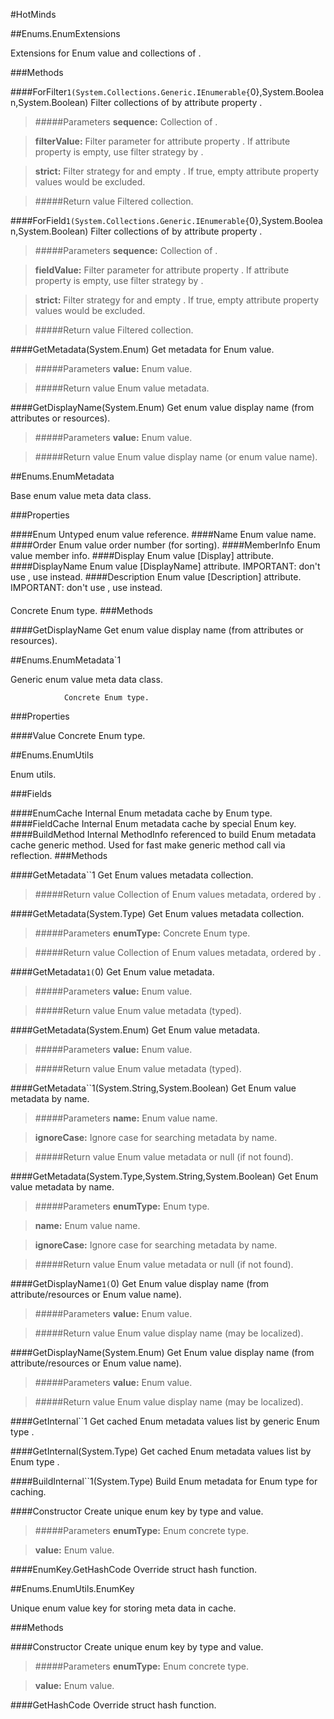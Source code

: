 ﻿#HotMinds


##Enums.EnumExtensions
            
Extensions for Enum value and collections of .
        
###Methods


####ForFilter``1(System.Collections.Generic.IEnumerable{``0},System.Boolean,System.Boolean)
Filter collections of by attribute property .
> #####Parameters
> **sequence:** Collection of .

> **filterValue:** Filter parameter for attribute property . If attribute property is empty, use filter strategy by .

> **strict:** Filter strategy for and empty . If true, empty attribute property values would be excluded.

> #####Return value
> Filtered collection.

####ForField``1(System.Collections.Generic.IEnumerable{``0},System.Boolean,System.Boolean)
Filter collections of by attribute property .
> #####Parameters
> **sequence:** Collection of .

> **fieldValue:** Filter parameter for attribute property . If attribute property is empty, use filter strategy by .

> **strict:** Filter strategy for and empty . If true, empty attribute property values would be excluded.

> #####Return value
> Filtered collection.

####GetMetadata(System.Enum)
Get metadata for Enum value.
> #####Parameters
> **value:** Enum value.

> #####Return value
> Enum value metadata.

####GetDisplayName(System.Enum)
Get enum value display name (from attributes or resources).
> #####Parameters
> **value:** Enum value.

> #####Return value
> Enum value display name (or enum value name).

##Enums.EnumMetadata
            
Base enum value meta data class.
        
###Properties

####Enum
Untyped enum value reference.
####Name
Enum value name.
####Order
Enum value order number (for sorting).
####MemberInfo
Enum value member info.
####Display
Enum value [Display] attribute.
####DisplayName
Enum value [DisplayName] attribute. IMPORTANT: don't use , use instead.
####Description
Enum value [Description] attribute. IMPORTANT: don't use , use instead.
####
Concrete Enum type.
###Methods


####GetDisplayName
Get enum value display name (from attributes or resources).

##Enums.EnumMetadata`1
            
Generic enum value meta data class.
            
                Concrete Enum type.
            
        
###Properties

####Value
Concrete Enum type.

##Enums.EnumUtils
            
Enum utils.
        
###Fields

####EnumCache
Internal Enum metadata cache by Enum type.
####FieldCache
Internal Enum metadata cache by special Enum key.
####BuildMethod
Internal MethodInfo referenced to build Enum metadata cache generic method. Used for fast make generic method call via reflection.
###Methods


####GetMetadata``1
Get Enum values metadata collection.
> #####Return value
> Collection of Enum values metadata, ordered by .

####GetMetadata(System.Type)
Get Enum values metadata collection.
> #####Parameters
> **enumType:** Concrete Enum type.

> #####Return value
> Collection of Enum values metadata, ordered by .

####GetMetadata``1(``0)
Get Enum value metadata.
> #####Parameters
> **value:** Enum value.

> #####Return value
> Enum value metadata (typed).

####GetMetadata(System.Enum)
Get Enum value metadata.
> #####Parameters
> **value:** Enum value.

> #####Return value
> Enum value metadata (typed).

####GetMetadata``1(System.String,System.Boolean)
Get Enum value metadata by name.
> #####Parameters
> **name:** Enum value name.

> **ignoreCase:** Ignore case for searching metadata by name.

> #####Return value
> Enum value metadata or null (if not found).

####GetMetadata(System.Type,System.String,System.Boolean)
Get Enum value metadata by name.
> #####Parameters
> **enumType:** Enum type.

> **name:** Enum value name.

> **ignoreCase:** Ignore case for searching metadata by name.

> #####Return value
> Enum value metadata or null (if not found).

####GetDisplayName``1(``0)
Get Enum value display name (from attribute/resources or Enum value name).
> #####Parameters
> **value:** Enum value.

> #####Return value
> Enum value display name (may be localized).

####GetDisplayName(System.Enum)
Get Enum value display name (from attribute/resources or Enum value name).
> #####Parameters
> **value:** Enum value.

> #####Return value
> Enum value display name (may be localized).

####GetInternal``1
Get cached Enum metadata values list by generic Enum type .

####GetInternal(System.Type)
Get cached Enum metadata values list by Enum type .

####BuildInternal``1(System.Type)
Build Enum metadata for Enum type for caching.

####Constructor
Create unique enum key by type and value.
> #####Parameters
> **enumType:** Enum concrete type.

> **value:** Enum value.


####EnumKey.GetHashCode
Override struct hash function.

##Enums.EnumUtils.EnumKey
            
Unique enum value key for storing meta data in cache.
        
###Methods


####Constructor
Create unique enum key by type and value.
> #####Parameters
> **enumType:** Enum concrete type.

> **value:** Enum value.


####GetHashCode
Override struct hash function.